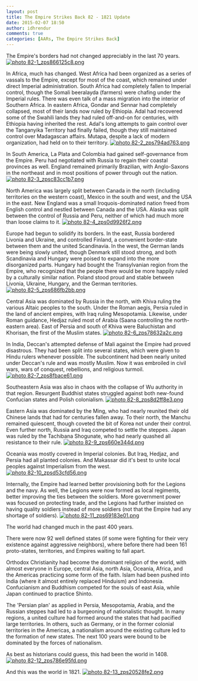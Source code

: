 ```yaml
---
layout: post
title: The Empire Strikes Back 82 - 1821 Update
date: 2015-02-07 18:50
author: idhrendur
comments: true
categories: [AARs, The Empire Strikes Back]
---
```

The Empire's borders had not changed appreciably in the last 70 years.
<a href="http://s1327.photobucket.com/user/idhrendur/media/The%20Empire%20Strikes%20Back/82-1_zps866125c8.png.html" target="_blank"><img class=" aligncenter" src="http://i1327.photobucket.com/albums/u670/idhrendur/The%20Empire%20Strikes%20Back/82-1_zps866125c8.png" alt=" photo 82-1_zps866125c8.png" border="0" /></a>

In Africa, much has changed. West Africa had been organized as a series of vassals to the Empire, except for most of the coast, which remained under direct Imperial administration. South Africa had completely fallen to Imperial control, though the Somali beeralayda (farmers) were chafing under the Imperial rules. There was even talk of a mass migration into the interior of Southern Africa. In eastern Africa, Gondar and Sennar had completely collapsed, most of their lands now ruled by Ethiopia. Adal had recovered some of the Swahili lands they had ruled off-and-on for centuries, with Ethiopia having inherited the rest. Adal's long attempts to gain control over the Tanganyika Territory had finally failed, though they still maintained control over Madagascan affairs. Mutapa, despite a lack of modern organization, had held on to their territory.
<a href="http://s1327.photobucket.com/user/idhrendur/media/The%20Empire%20Strikes%20Back/82-2_zps794ad763.png.html" target="_blank"><img class=" aligncenter" src="http://i1327.photobucket.com/albums/u670/idhrendur/The%20Empire%20Strikes%20Back/82-2_zps794ad763.png" alt=" photo 82-2_zps794ad763.png" border="0" /></a>

In South America, La Plata and Colombia had gained self-governance from the Empire. Peru had negotiated with Russia to regain their coastal provinces as well. England remained primarily Brazilian, with Anglo-Saxons in the northeast and in most positions of power through out the nation.
<a href="http://s1327.photobucket.com/user/idhrendur/media/The%20Empire%20Strikes%20Back/82-3_zpsc83cc1b7.png.html" target="_blank"><img class=" aligncenter" src="http://i1327.photobucket.com/albums/u670/idhrendur/The%20Empire%20Strikes%20Back/82-3_zpsc83cc1b7.png" alt=" photo 82-3_zpsc83cc1b7.png" border="0" /></a>

North America was largely split between Canada in the north (including territories on the western coast), Mexico in the south and west, and the USA in the east. New England was a small Iroquois-dominated nation freed from English control and nestled between Canada and the USA. Alaska was split between the control of Russia and Peru, neither of which had much more than loose claims to it.
<a href="http://s1327.photobucket.com/user/idhrendur/media/The%20Empire%20Strikes%20Back/82-4_zps0d9926f2.png.html" target="_blank"><img class=" aligncenter" src="http://i1327.photobucket.com/albums/u670/idhrendur/The%20Empire%20Strikes%20Back/82-4_zps0d9926f2.png" alt=" photo 82-4_zps0d9926f2.png" border="0" /></a>

Europe had begun to solidify its borders. In the east, Russia bordered Livonia and Ukraine, and controlled Finland, a convenient border-state between them and the united Scandinavia. In the west, the German lands were being slowly united, though Denmark still stood strong, and both Scandinavia and Hungary were poised to expand into the more disorganized parts. Hungary had bought the Transylvanian region from the Empire, who recognized that the people there would be more happily ruled by a culturally similar nation. Poland stood proud and stable between Livonia, Ukraine, Hungary, and the German territories.
<a href="http://s1327.photobucket.com/user/idhrendur/media/The%20Empire%20Strikes%20Back/82-5_zps686fb2bb.png.html" target="_blank"><img class=" aligncenter" src="http://i1327.photobucket.com/albums/u670/idhrendur/The%20Empire%20Strikes%20Back/82-5_zps686fb2bb.png" alt=" photo 82-5_zps686fb2bb.png" border="0" /></a>

Central Asia was dominated by Russia in the north, with Khiva ruling the various Altaic peoples to the south. Under the Roman aegis, Persia ruled in the land of ancient empires, with Iraq ruling Mesopotamia. Likewise, under Roman guidance, Hedjaz ruled most of Arabia (Saana controlling the north-eastern area). East of Persia and south of Khiva were Baluchistan and Khorisan, the first of the Muslim states.
<a href="http://s1327.photobucket.com/user/idhrendur/media/The%20Empire%20Strikes%20Back/82-6_zps78632a2c.png.html" target="_blank"><img class=" aligncenter" src="http://i1327.photobucket.com/albums/u670/idhrendur/The%20Empire%20Strikes%20Back/82-6_zps78632a2c.png" alt=" photo 82-6_zps78632a2c.png" border="0" /></a>

In India, Deccan's attempted defense of Mali against the Empire had proved disastrous. They had been split into several states, which were given to Hindu rulers whenever possible. The subcontinent had been nearly united under Deccan's rule and was mostly Muslim. Now it was embroiled in civil wars, wars of conquest, rebellions, and religious turmoil.
<a href="http://s1327.photobucket.com/user/idhrendur/media/The%20Empire%20Strikes%20Back/82-7_zps8fbace61.png.html" target="_blank"><img class=" aligncenter" src="http://i1327.photobucket.com/albums/u670/idhrendur/The%20Empire%20Strikes%20Back/82-7_zps8fbace61.png" alt=" photo 82-7_zps8fbace61.png" border="0" /></a>

Southeastern Asia was also in chaos with the collapse of Wu authority in that region. Resurgent Buddhist states struggled against both new-found Confucian states and Polish colonialism.
<a href="http://s1327.photobucket.com/user/idhrendur/media/The%20Empire%20Strikes%20Back/82-8_zps8d2ff8e3.png.html" target="_blank"><img class=" aligncenter" src="http://i1327.photobucket.com/albums/u670/idhrendur/The%20Empire%20Strikes%20Back/82-8_zps8d2ff8e3.png" alt=" photo 82-8_zps8d2ff8e3.png" border="0" /></a>

Eastern Asia was dominated by the Ming, who had nearly reunited their old Chinese lands that had for centuries fallen away. To their north, the Manchu remained quiescent, though coveted the bit of Korea not under their control. Even further north, Russia and Iraq competed to settle the steppes. Japan was ruled by the Tachibana Shogunate, who had nearly quashed all resistance to their rule.
<a href="http://s1327.photobucket.com/user/idhrendur/media/The%20Empire%20Strikes%20Back/82-9_zps660e344d.png.html" target="_blank"><img class=" aligncenter" src="http://i1327.photobucket.com/albums/u670/idhrendur/The%20Empire%20Strikes%20Back/82-9_zps660e344d.png" alt=" photo 82-9_zps660e344d.png" border="0" /></a>

Oceania was mostly covered in Imperial colonies. But Iraq, Hedjaz, and Persia had all planted colonies. And Makassar did it's best to unite local peoples against Imperialism from the west.
<a href="http://s1327.photobucket.com/user/idhrendur/media/The%20Empire%20Strikes%20Back/82-10_zpsd53cfd56.png.html" target="_blank"><img class=" aligncenter" src="http://i1327.photobucket.com/albums/u670/idhrendur/The%20Empire%20Strikes%20Back/82-10_zpsd53cfd56.png" alt=" photo 82-10_zpsd53cfd56.png" border="0" /></a>

Internally, the Empire had learned better provisioning both for the Legions and the navy. As well, the Legions were now formed as local regiments, better improving the ties between the soldiers. More government power was focused on protecting trade, and the Legions had further insisted on having quality soldiers instead of more soldiers (not that the Empire had any shortage of soldiers).
<a href="http://s1327.photobucket.com/user/idhrendur/media/The%20Empire%20Strikes%20Back/82-11_zps69183e01.png.html" target="_blank"><img class=" aligncenter" src="http://i1327.photobucket.com/albums/u670/idhrendur/The%20Empire%20Strikes%20Back/82-11_zps69183e01.png" alt=" photo 82-11_zps69183e01.png" border="0" /></a>

The world had changed much in the past 400 years.

There were now 92 well defined states (if some were fighting for their very existence against aggressive neighbors), where before there had been 161 proto-states, territories, and Empires waiting to fall apart.

Orthodox Christianity had become the dominant religion of the world, with almost everyone in Europe, central Asia, north Asia, Oceania, Africa, and the Americas practicing some form of the faith. Islam had been pushed into India (where it almost entirely replaced Hinduism) and Indonesia. Confucianism and Buddhism competed for the souls of east Asia, while Japan continued to practice Shinto.

The 'Persian plan' as applied in Persia, Mesopotamia, Arabia, and the Russian steppes had led to a burgeoning of nationalistic thought. In many regions, a united culture had formed around the states that had pacified large territories. In others, such as Germany, or in the former colonial territories in the Americas, a nationalism around the existing culture led to the formation of new states. The next 100 years were bound to be dominated by the forces of nationalism.

As best as historians could guess, this had been the world in 1408.
<a href="http://s1327.photobucket.com/user/idhrendur/media/The%20Empire%20Strikes%20Back/82-12_zps786e95fd.png.html" target="_blank"><img class=" aligncenter" src="http://i1327.photobucket.com/albums/u670/idhrendur/The%20Empire%20Strikes%20Back/82-12_zps786e95fd.png" alt=" photo 82-12_zps786e95fd.png" border="0" /></a>

And this was the world in 1821.
<a href="http://s1327.photobucket.com/user/idhrendur/media/The%20Empire%20Strikes%20Back/82-13_zps20528fe2.png.html" target="_blank"><img class=" aligncenter" src="http://i1327.photobucket.com/albums/u670/idhrendur/The%20Empire%20Strikes%20Back/82-13_zps20528fe2.png" alt=" photo 82-13_zps20528fe2.png" border="0" /></a>
